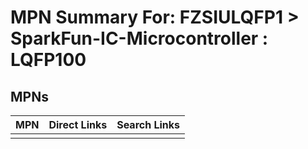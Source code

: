 



# MPN Summary For: FZSIULQFP1 > SparkFun-IC-Microcontroller : LQFP100

## MPNs
  

|MPN|Direct Links|Search Links|
| :--- | :--- | :--- |
||||

